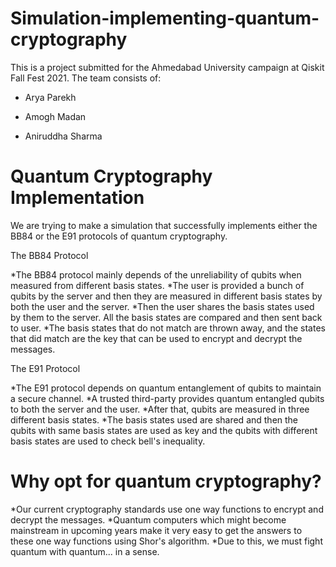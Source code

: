 # Simulation-implementing-quantum-cryptography

This is a project submitted for the Ahmedabad University campaign at Qiskit Fall Fest 2021. The team consists of:

* Arya Parekh

* Amogh Madan

* Aniruddha Sharma


# Quantum Cryptography Implementation

We are trying to make a simulation that successfully implements either the BB84 or the E91 protocols of quantum cryptography.

The BB84 Protocol

*The BB84 protocol mainly depends of the unreliability of qubits when measured from different basis states.
*The user is provided a bunch of qubits by the server and then they are measured in different basis states by both the user and the server.
*Then the user shares the basis states used by them to the server. All the basis states are compared and then sent back to user.
*The basis states that do not match are thrown away, and the states that did match are the key that can be used to encrypt and decrypt the messages.

The E91 Protocol

*The E91 protocol depends on quantum entanglement of qubits to maintain a secure channel.
*A trusted third-party provides quantum entangled qubits to both the server and the user.
*After that, qubits are measured in three different basis states.
*The basis states used are shared and then the qubits with same basis states are used as key and the qubits with different basis states are used to check bell's inequality.

# Why opt for quantum cryptography?

*Our current cryptography standards use one way functions to encrypt and decrypt the messages.
*Quantum computers which might become mainstream in upcoming years make it very easy to get the answers to these one way functions using Shor's algorithm.
*Due to this, we must fight quantum with quantum... in a sense. 
